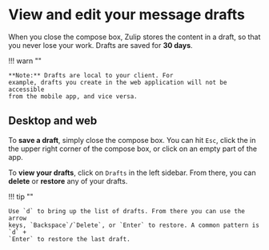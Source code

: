# View and edit your message drafts

When you close the compose box, Zulip stores the content in a draft, so that
you never lose your work. Drafts are saved for **30 days**.

!!! warn ""

    **Note:** Drafts are local to your client. For
    example, drafts you create in the web application will not be accessible
    from the mobile app, and vice versa.

## Desktop and web

To **save a draft**, simply close the compose box. You can hit `Esc`, click
the <i class="fa fa-remove"></i> in the upper right corner of the
compose box, or click on an empty part of the app.

To **view your drafts**, click on `Drafts` in the left sidebar.
From there, you can **delete** or **restore** any of your drafts.

!!! tip ""

    Use `d` to bring up the list of drafts. From there you can use the arrow
    keys, `Backspace`/`Delete`, or `Enter` to restore. A common pattern is `d` +
    `Enter` to restore the last draft.
